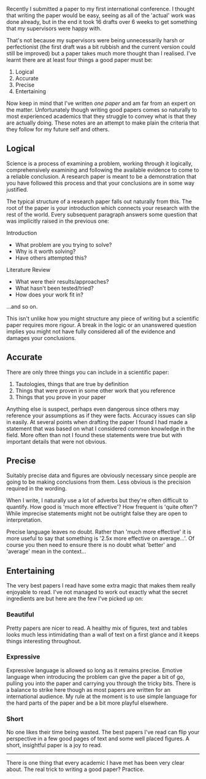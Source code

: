 Recently I submitted a paper to my first international conference. I thought that writing the paper would be easy, seeing as all of the 'actual' work was done already, but in the end it took 16 drafts over 6 weeks to get something that my supervisors were happy with.

That's not because my supervisors were being unnecessarily harsh or perfectionist (the first draft was a bit rubbish and the current version could still be improved) but a paper takes much more thought than I realised. I've learnt there are at least four things a good paper must be:

1. Logical
2. Accurate
3. Precise
4. Entertaining

Now keep in mind that I've written *one paper* and am far from an expert on the matter. Unfortunately though writing good papers comes so naturally to most experienced academics that they struggle to convey what is that they are actually doing. These notes are an attempt to make plain the criteria that they follow for my future self and others.

## Logical

Science is a process of examining a problem, working through it logically, comprehensively examining and following the available evidence to come to a reliable conclusion. A research paper is meant to be a demonstration that you have followed this process and that your conclusions are in some way justified.

The typical structure of a research paper falls out naturally from this. The root of the paper is your introduction which connects your research with the rest of the world. Every subsequent paragraph answers some question that was implicitly raised in the previous one:

Introduction
- What problem are you trying to solve?
- Why is it worth solving?
- Have others attempted this?

Literature Review
- What were their results/approaches?
- What hasn't been tested/tried?
- How does your work fit in?

...and so on.

This isn't unlike how you might structure any piece of writing but a scientific paper requires more rigour. A break in the logic or an unanswered question implies you might not have fully considered all of the evidence and damages your conclusions.

## Accurate

There are only three things you can include in a scientific paper:

1. Tautologies, things that are true by definition
2. Things that were proven in some other work that you reference
3. Things that you prove in your paper

Anything else is suspect, perhaps even dangerous since others may reference your assumptions as if they were facts. Accuracy issues can slip in easily. At several points when drafting the paper I found I had made a statement that was based on what I considered common knowledge in the field. More often than not I found these statements were true but with important details that were not obvious.

## Precise

Suitably precise data and figures are obviously necessary since people are going to be making conclusions from them. Less obvious is the precision required in the wording. 

When I write, I naturally use a lot of adverbs but they're often difficult to quantify. How good is 'much more effective'? How frequent is 'quite often'? While imprecise statements might not be outright false they are open to interpretation.

Precise language leaves no doubt. Rather than 'much more effective' it is more useful to say that something is '2.5x more effective on average...'. Of course you then need to ensure there is no doubt what 'better' and 'average' mean in the context...

## Entertaining

The very best papers I read have some extra magic that makes them really enjoyable to read. I've not managed to work out exactly what the secret ingredients are but here are the few I've picked up on:

### Beautiful 
Pretty papers are nicer to read. A healthy mix of figures, text and tables looks much less intimidating than a wall of text on a first glance and it keeps things interesting throughout.

### Expressive
Expressive language is allowed so long as it remains precise. Emotive language when introducing the problem can give the paper a bit of go, pulling you into the paper and carrying you through the tricky bits. There is a balance to strike here though as most papers are written for an international audience. My rule at the moment is to use simple language for the hard parts of the paper and be a bit more playful elsewhere.

### Short
No one likes their time being wasted. The best papers I've read can flip your perspective in a few good pages of text and some well placed figures. A short, insightful paper is a joy to read.

<hr>

There is one thing that every academic I have met has been very clear about. The real trick to writing a good paper? Practice.